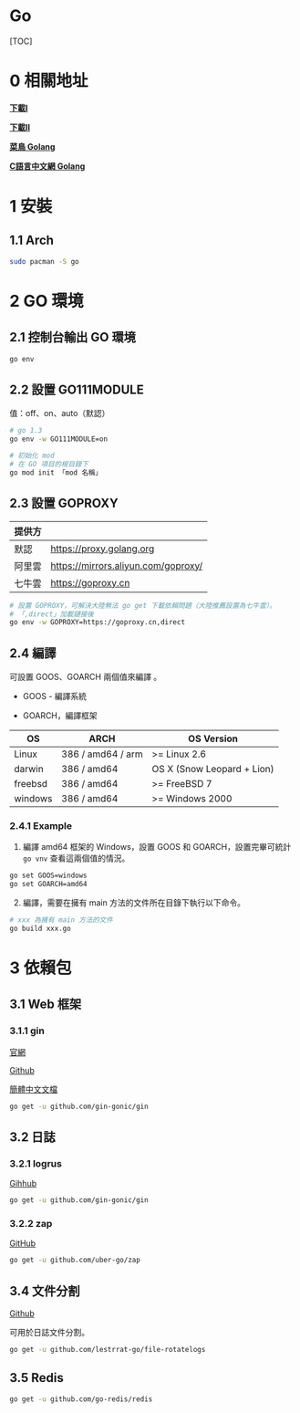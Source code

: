 # Go

[TOC]

# 0 相關地址

**[下載I](https://golang.org/dl/)**

**[下載II](https://golang.google.cn/dl/)**

**[菜鳥 Golang](https://www.runoob.com/go/go-tutorial.html)**

**[C語言中文網 Golang](http://c.biancheng.net/golang/)**



# 1 安裝

## 1.1 Arch

```bash
sudo pacman -S go
```



# 2 GO 環境

## 2.1 控制台輸出 GO 環境

```bash
go env
```

## 2.2 設置 GO111MODULE

值：off、on、auto（默認）

```bash
# go 1.3
go env -w GO111MODULE=on

# 初始化 mod
# 在 GO 項目的根目錄下
go mod init 「mod 名稱」
```

## 2.3 設置 GOPROXY

| 提供方 |                                     |
| ------ | ----------------------------------- |
| 默認   | https://proxy.golang.org            |
| 阿里雲 | https://mirrors.aliyun.com/goproxy/ |
| 七牛雲 | https://goproxy.cn                  |

```bash
# 設置 GOPROXY，可解決大陸無法 go get 下載依賴問題（大陸推薦設置為七牛雲）。
# 「,direct」加載鏈接後
go env -w GOPROXY=https://goproxy.cn,direct
```

## 2.4 編譯

可設置 GOOS、GOARCH 兩個值來編譯 。

- GOOS - 編譯系統

- GOARCH，編譯框架

| OS      | ARCH              | OS Version                 |
| ------- | ----------------- | -------------------------- |
| Linux   | 386 / amd64 / arm | >= Linux 2.6               |
| darwin  | 386 / amd64       | OS X (Snow Leopard + Lion) |
| freebsd | 386 / amd64       | >= FreeBSD 7               |
| windows | 386 / amd64       | >= Windows 2000            |

### 2.4.1 Example

1. 編譯 amd64 框架的 Windows，設置 GOOS 和 GOARCH，設置完畢可統計 `go vnv` 查看這兩個值的情況。


```bash
go set GOOS=windows
go set GOARCH=amd64
```

2. 編譯，需要在擁有 main 方法的文件所在目錄下執行以下命令。

```bash
# xxx 為擁有 main 方法的文件
go build xxx.go
```



# 3 依賴包

## 3.1 Web 框架

### 3.1.1 gin

[官網](https://gin-gonic.com/)

[Github](https://github.com/gin-gonic/gin)

[簡體中文文檔](https://learnku.com/docs/gin-gonic/2019)

```bash
go get -u github.com/gin-gonic/gin 
```

## 3.2 日誌

### 3.2.1 logrus

[Gihhub](https://github.com/Sirupsen/logrus)

```bash
go get -u github.com/gin-gonic/gin
```

### 3.2.2 zap

[GitHub](https://github.com/uber-go/zap)

```bash
go get -u github.com/uber-go/zap
```

## 3.4 文件分割

[Github](https://github.com/lestrrat-go/file-rotatelogs)

可用於日誌文件分割。

```bash
go get -u github.com/lestrrat-go/file-rotatelogs
```

## 3.5 Redis

```bash
go get -u github.com/go-redis/redis
```
